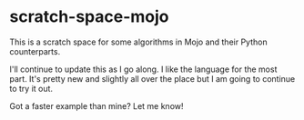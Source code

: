 # scratch-space-mojo

This is a scratch space for some algorithms in Mojo and their Python counterparts.

I'll continue to update this as I go along. I like the language for the most part. It's pretty new and slightly all over the place but I am going to continue to try it out.

Got a faster example than mine? Let me know!